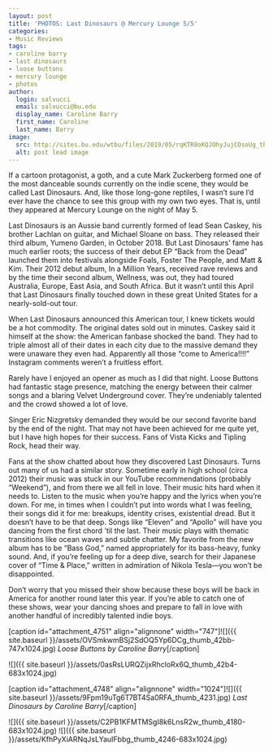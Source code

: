 ```yaml
---
layout: post
title: 'PHOTOS: Last Dinosaurs @ Mercury Lounge 5/5'
categories:
- Music Reviews
tags:
- caroline barry
- last dinosaurs
- loose buttons
- mercury lounge
- photos
author:
  login: salvucci
  email: salvucci@bu.edu
  display_name: Caroline Barry
  first_name: Caroline
  last_name: Barry
image:
  src: http://sites.bu.edu/wtbu/files/2019/05/rqKTR8oKQJOhyJujCOsoUg_thumb_4257.jpg
  alt: post lead image
---
```

If a cartoon protagonist, a goth, and a cute Mark Zuckerberg formed one of the most danceable sounds currently on the indie scene, they would be called Last Dinosaurs. And, like those long-gone reptiles, I wasn’t sure I’d ever have the chance to see this group with my own two eyes. That is, until they appeared at Mercury Lounge on the night of May 5.

Last Dinosaurs is an Aussie band currently formed of lead Sean Caskey, his brother Lachlan on guitar, and Michael Sloane on bass. They released their third album, Yumeno Garden, in October 2018. But Last Dinosaurs’ fame has much earlier roots; the success of their debut EP “Back from the Dead” launched them into festivals alongside Foals, Foster The People, and Matt & Kim. Their 2012 debut album, In a Million Years, received rave reviews and by the time their second album, Wellness, was out, they had toured Australia, Europe, East Asia, and South Africa. But it wasn’t until this April that Last Dinosaurs finally touched down in these great United States for a nearly-sold-out tour.

When Last Dinosaurs announced this American tour, I knew tickets would be a hot commodity. The original dates sold out in minutes. Caskey said it himself at the show: the American fanbase shocked the band. They had to triple almost all of their dates in each city due to the massive demand they were unaware they even had. Apparently all those “come to America!!!!” Instagram comments weren’t a fruitless effort.

Rarely have I enjoyed an opener as much as I did that night. Loose Buttons had fantastic stage presence, matching the energy between their calmer songs and a blaring Velvet Underground cover. They’re undeniably talented and the crowd showed a lot of love.

Singer Eric Nizgretsky demanded they would be our second favorite band by the end of the night. That may not have been achieved for me quite yet, but I have high hopes for their success. Fans of Vista Kicks and Tipling Rock, head their way.

Fans at the show chatted about how they discovered Last Dinosaurs. Turns out many of us had a similar story. Sometime early in high school (circa 2012) their music was stuck in our YouTube recommendations (probably “Weekend”), and from there we all fell in love. Their music hits hard when it needs to. Listen to the music when you’re happy and the lyrics when you’re down. For me, in times when I couldn’t put into words what I was feeling, their songs did it for me: breakups, identity crises, existential dread. But it doesn’t have to be that deep. Songs like “Eleven” and “Apollo” will have you dancing from the first chord 'til the last. Their music plays with thematic transitions like ocean waves and subtle chatter. My favorite from the new album has to be “Bass God,” named appropriately for its bass-heavy, funky sound. And, if you’re feeling up for a deep dive, search for their Japanese cover of “Time & Place,” written in admiration of Nikola Tesla—you won’t be disappointed.

Don’t worry that you missed their show because these boys will be back in America for another round later this year. If you’re able to catch one of these shows, wear your dancing shoes and prepare to fall in love with another handful of incredibly talented indie boys.

\[caption id="attachment\_4751" align="alignnone" width="747"\]![]({{ site.baseurl }}/assets/OVSmkwmBSj2SdOQ5Yp6DCg_thumb_42bb-747x1024.jpg) _Loose Buttons by Caroline Barry_\[/caption\]

![]({{ site.baseurl }}/assets/0asRsLURQZijxRhcloRx6Q_thumb_42b4-683x1024.jpg)

\[caption id="attachment\_4748" align="alignnone" width="1024"\]![]({{ site.baseurl }}/assets/9Fpm19uTg6T7BT4Sa0RFA_thumb_4231.jpg) _Last Dinosaurs by Caroline Barry_\[/caption\]

![]({{ site.baseurl }}/assets/C2PB1KFMTMSgI8k6LnsR2w_thumb_4180-683x1024.jpg) ![]({{ site.baseurl }}/assets/KfhPyXiARNqJsLYauIFbbg_thumb_4246-683x1024.jpg)